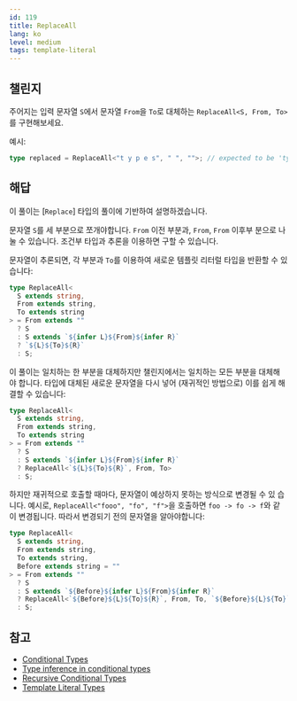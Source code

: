 ```yaml
---
id: 119
title: ReplaceAll
lang: ko
level: medium
tags: template-literal
---
```


## 챌린지

주어지는 입력 문자열 `S`에서 문자열 `From`을 `To`로 대체하는
`ReplaceAll<S, From, To>`를 구현해보세요.

예시:

```ts
type replaced = ReplaceAll<"t y p e s", " ", "">; // expected to be 'types'
```

## 해답

이 풀이는 [`Replace`] 타입의 풀이에 기반하여 설명하겠습니다.

문자열 `S`를 세 부분으로 쪼개야합니다. `From` 이전 부분과, `From`, `From` 이후부
분으로 나눌 수 있습니다. 조건부 타입과 추론을 이용하면 구할 수 있습니다.

문자열이 추론되면, 각 부분과 `To`를 이용하여 새로운 템플릿 리터럴 타입을 반환할
수 있습니다:

```ts
type ReplaceAll<
  S extends string,
  From extends string,
  To extends string
> = From extends ""
  ? S
  : S extends `${infer L}${From}${infer R}`
  ? `${L}${To}${R}`
  : S;
```

이 풀이는 일치하는 한 부분을 대체하지만 챌린지에서는 일치하는 모든 부분을 대체해
야 합니다. 타입에 대체된 새로운 문자열을 다시 넣어 (재귀적인 방법으로) 이를 쉽게
해결할 수 있습니다:

```ts
type ReplaceAll<
  S extends string,
  From extends string,
  To extends string
> = From extends ""
  ? S
  : S extends `${infer L}${From}${infer R}`
  ? ReplaceAll<`${L}${To}${R}`, From, To>
  : S;
```

하지만 재귀적으로 호출할 때마다, 문자열이 예상하지 못하는 방식으로 변경될 수 있
습니다. 예시로, `ReplaceAll<"fooo", "fo", "f">`을 호출하면 `foo -> fo -> f`와 같
이 변경됩니다. 따라서 변경되기 전의 문자열을 알아야합니다:

```typescript
type ReplaceAll<
  S extends string,
  From extends string,
  To extends string,
  Before extends string = ""
> = From extends ""
  ? S
  : S extends `${Before}${infer L}${From}${infer R}`
  ? ReplaceAll<`${Before}${L}${To}${R}`, From, To, `${Before}${L}${To}`>
  : S;
```

## 참고

- [Conditional Types](https://www.typescriptlang.org/docs/handbook/2/conditional-types.html)
- [Type inference in conditional types](https://www.typescriptlang.org/docs/handbook/2/conditional-types.html#inferring-within-conditional-types)
- [Recursive Conditional Types](https://www.typescriptlang.org/docs/handbook/release-notes/typescript-4-1.html#recursive-conditional-types)
- [Template Literal Types](https://www.typescriptlang.org/docs/handbook/release-notes/typescript-4-1.html#template-literal-types)
